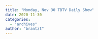 ```yaml
---
title: "Monday, Nov 30 TBTV Daily Show"
date: 2020-11-30
categories: 
  - "archives"
author: "brantzt"
---
```



